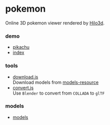 # pokemon
Online 3D pokemon viewer rendered by [Hilo3d](https://github.com/hiloteam/Hilo3d).

### demo
* [pikachu](https://06wj.github.io/pokemon/demo/index.html#025)
* [index](https://06wj.github.io/pokemon/demo/index.html)

### tools
* [download.js](./tools/download.js)  
  Download models from [models-resource](https://www.models-resource.com/3ds/pokemonxy)
* [convert.js](./tools/convert.js)  
  Use ```Blender``` to convert from ```COLLADA``` to ```glTF```

### models
* [models](./models/)
